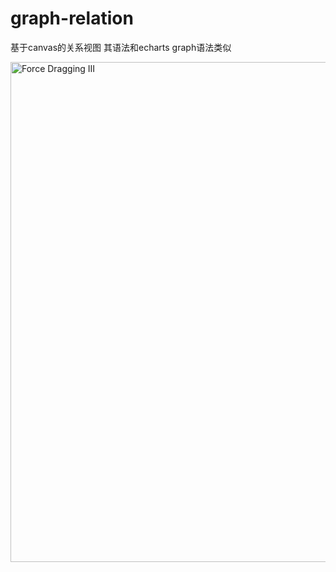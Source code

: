 # graph-relation

基于canvas的关系视图 其语法和echarts graph语法类似

[<img alt="Force Dragging III" src="https://github.com/lihhhh/graph-relation/blob/master/static/images/test1.gif" width="800" height="auto">](http://12306gogohoho.com:8046/examples/test1.html)

